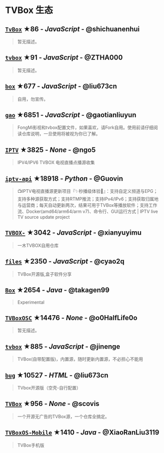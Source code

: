 # TVBox 生态

## [`TvBox`](https://github.com/shichuanenhui/TvBox) ★86 - _JavaScript_ - @shichuanenhui
> 暂无描述。

## [`tvbox`](https://github.com/ZTHA000/tvbox) ★91 - _JavaScript_ - @ZTHA000
> 暂无描述。

## [`box`](https://github.com/liu673cn/box) ★677 - _JavaScript_ - @liu673cn
> 自用，勿宣传。

## [`gao`](https://github.com/gaotianliuyun/gao) ★6851 - _JavaScript_ - @gaotianliuyun
> FongMi影视和tvbox配置文件，如果喜欢，请Fork自用。使用前请仔细阅读仓库说明，一旦使用将被视为你已了解。

## [`IPTV`](https://github.com/ngo5/IPTV) ★3825 - _None_ - @ngo5
> IPV4/IPV6 TVBOX 电视直播点播源收集

## [`iptv-api`](https://github.com/Guovin/iptv-api) ★18918 - _Python_ - @Guovin
> 📺IPTV电视直播源更新项目『✨秒播级体验🚀』：支持自定义频道与EPG；支持多种源获取方式；支持RTMP推流；支持IPv4/IPv6；支持获取归属地与运营商；每天自动更新两次，结果可用于TVBox等播放软件；支持工作流、Docker(amd64/arm64/arm v7)、命令行、GUI运行方式 | IPTV live TV source update project

## [`TVBOX-`](https://github.com/xianyuyimu/TVBOX-) ★3042 - _JavaScript_ - @xianyuyimu
> 一木TVBOX自用仓库

## [`files`](https://github.com/cyao2q/files) ★2350 - _JavaScript_ - @cyao2q
> TVBox开源版,盒子软件分享

## [`Box`](https://github.com/takagen99/Box) ★2654 - _Java_ - @takagen99
> Experimental

## [`TVBoxOSC`](https://github.com/o0HalfLife0o/TVBoxOSC) ★14476 - _None_ - @o0HalfLife0o
> 暂无描述。

## [`tvbox`](https://github.com/jinenge/tvbox) ★885 - _JavaScript_ - @jinenge
> TVBox(自带配置版)，内置源，随时更新内置源，不必担心不能用

## [`bug`](https://github.com/liu673cn/bug) ★10527 - _HTML_ - @liu673cn
> TVbox开源版（空壳-自行配置）

## [`TVBox`](https://github.com/scovis/TVBox) ★956 - _None_ - @scovis
> 一个开源无广告的TVBox源，一个仓库全搞定。

## [`TVBoxOS-Mobile`](https://github.com/XiaoRanLiu3119/TVBoxOS-Mobile) ★1410 - _Java_ - @XiaoRanLiu3119
> TVBox手机版

